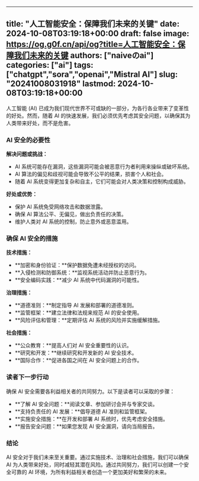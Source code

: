 
---
title: "人工智能安全：保障我们未来的关键"
date: 2024-10-08T03:19:18+00:00
draft: false
image: https://og.g0f.cn/api/og?title=人工智能安全：保障我们未来的关键
authors: ["naiveのai"]
categories: ["ai"]
tags: ["chatgpt","sora","openai","Mistral AI"]
slug: "20241008031918"
lastmod: 2024-10-08T03:19:18+00:00
---
人工智能 (AI) 已成为我们现代世界不可或缺的一部分，为各行各业带来了变革性的好处。然而，随着 AI 的快速发展，我们必须优先考虑其安全问题，以确保其为人类带来好处，而不是危害。

### AI 安全的必要性

**解决问题或挑战：**

* AI 系统可能存在漏洞，这些漏洞可能会被恶意行为者利用来操纵或破坏系统。
* AI 算法的偏见和歧视可能会导致不公平的结果，损害个人和社会。
* 随着 AI 系统变得更加复杂和自主，它们可能会对人类决策和控制构成威胁。

**好处或优势：**

* 保护 AI 系统免受网络攻击和数据泄露。
* 确保 AI 算法公平、无偏见，做出负责任的决策。
* 维护人类对 AI 系统的控制，防止意外或恶意滥用。

### 确保 AI 安全的措施

**技术措施：**

* **加密和身份验证：**保护数据免遭未经授权的访问。
* **入侵检测和防御系统：**监视系统活动并防止恶意行为。
* **安全编码实践：**减少 AI 系统中代码漏洞的可能性。

**治理措施：**

* **道德准则：**制定指导 AI 发展和部署的道德准则。
* **监管框架：**建立法律和法规来规范 AI 的安全使用。
* **风险评估和管理：**定期评估 AI 系统的风险并实施缓解措施。

**社会措施：**

* **公众教育：**提高人们对 AI 安全重要性的认识。
* **研究和开发：**继续研究和开发新的 AI 安全技术。
* **国际合作：**促进各国之间在 AI 安全问题上的合作。

### 读者下一步行动

确保 AI 安全需要各利益相关者的共同努力。以下是读者可以采取的步骤：

* **了解 AI 安全问题：**阅读文章、参加研讨会并与专家交谈。
* **支持负责任的 AI 发展：**倡导道德 AI 准则和监管框架。
* **实施安全措施：**在开发和部署 AI 系统时，优先考虑安全措施。
* **报告安全问题：**如果您发现 AI 安全漏洞，请向当局报告。

### 结论

AI 安全对于我们未来至关重要。通过实施技术、治理和社会措施，我们可以确保 AI 为人类带来好处，同时减轻其潜在风险。通过共同努力，我们可以创建一个安全可靠的 AI 环境，为所有利益相关者创造一个更加美好和繁荣的未来。